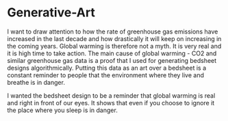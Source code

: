 # Generative-Art

I want to draw attention to how the rate of greenhouse gas emissions have increased in the last decade and how drastically it will keep on increasing in the coming years. Global warming is therefore not a myth. It is very real and it is high time to take action. The main cause of global warming - CO2 and similar greenhouse gas data is a proof that I used for generating bedsheet designs algorithmically. Putting this data as an art over a bedsheet is a constant reminder to people that the environment where they live and breathe is in danger.

I wanted the bedsheet design to be a reminder that global warming is real and right in front of our eyes. It shows that even if you choose to ignore it the place where you sleep is in danger.
